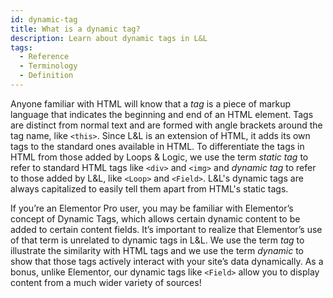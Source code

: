 ```yaml
---
id: dynamic-tag
title: What is a dynamic tag?
description: Learn about dynamic tags in L&L
tags:
  - Reference
  - Terminology
  - Definition
---
```

Anyone familiar with HTML will know that a _tag_ is a piece of markup language that indicates the beginning and end of an HTML element. Tags are distinct from normal text and are formed with angle brackets around the tag name, like `<this>`. Since L&L is an extension of HTML, it adds its own tags to the standard ones available in HTML. To differentiate the tags in HTML from those added by Loops & Logic, we use the term _static tag_ to refer to standard HTML tags like `<div>` and `<img>` and _dynamic tag_ to refer to those added by L&L, like `<Loop>` and `<Field>`. L&L's dynamic tags are always capitalized to easily tell them apart from HTML's static tags.

If you’re an Elementor Pro user, you may be familiar with Elementor’s concept of Dynamic Tags, which allows certain dynamic content to be added to certain content fields. It’s important to realize that Elementor’s use of that term is unrelated to dynamic tags in L&L. We use the term _tag_ to illustrate the similarity with HTML tags and we use the term _dynamic_ to show that those tags actively interact with your site’s data dynamically. As a bonus, unlike Elementor, our dynamic tags like `<Field>` allow you to display content from a much wider variety of sources!